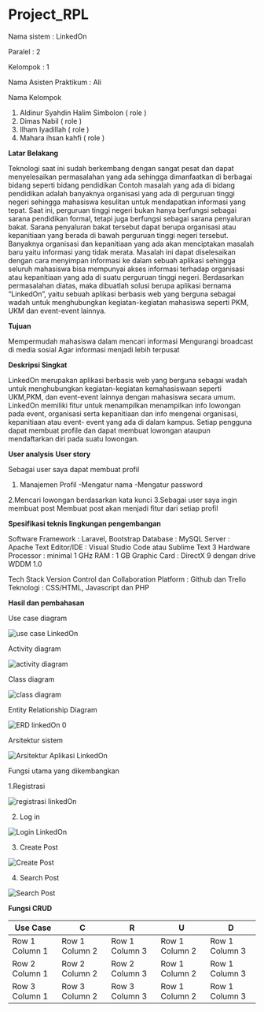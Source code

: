 # Project_RPL


Nama sistem : LinkedOn 

Paralel : 2 

Kelompok : 1 

Nama Asisten Praktikum : Ali


Nama Kelompok
1. Aldinur Syahdin Halim Simbolon ( role )
2. Dimas Nabil ( role )
3. Ilham Iyadillah ( role )
4. Mahara ihsan kahfi ( role )

**Latar Belakang**
	
Teknologi saat ini sudah berkembang dengan sangat pesat dan dapat menyelesaikan permasalahan yang ada sehingga dimanfaatkan di berbagai bidang seperti bidang pendidikan Contoh 
masalah yang ada di bidang pendidikan adalah banyaknya organisasi yang ada di perguruan tinggi negeri sehingga mahasiswa kesulitan untuk mendapatkan informasi yang tepat. Saat 
ini, perguruan tinggi negeri bukan hanya berfungsi sebagai sarana pendidikan formal, tetapi juga berfungsi sebagai sarana penyaluran bakat. Sarana penyaluran bakat tersebut 
dapat berupa organisasi atau kepanitiaan yang berada di bawah perguruan tinggi negeri tersebut. Banyaknya organisasi dan kepanitiaan yang ada akan menciptakan masalah baru yaitu 
informasi yang tidak merata. Masalah ini dapat diselesaikan dengan cara menyimpan informasi ke dalam sebuah aplikasi sehingga seluruh mahasiswa bisa mempunyai akses informasi 
terhadap organisasi atau kepanitiaan yang ada di suatu perguruan tinggi negeri. Berdasarkan permasalahan diatas, maka dibuatlah solusi berupa aplikasi bernama “LinkedOn”, yaitu 
sebuah aplikasi berbasis web yang berguna sebagai wadah untuk menghubungkan kegiatan-kegiatan mahasiswa seperti PKM, UKM dan event-event lainnya.

**Tujuan**

Mempermudah mahasiswa dalam mencari informasi
Mengurangi broadcast di media sosial
Agar informasi menjadi lebih terpusat

**Deskripsi Singkat**
	
LinkedOn merupakan aplikasi berbasis web yang berguna sebagai wadah untuk menghubungkan kegiatan-kegiatan kemahasiswaan seperti UKM,PKM, dan event-event lainnya dengan mahasiswa 
secara umum. LinkedOn memiliki fitur untuk menampilkan menampilkan info lowongan pada event, organisasi serta kepanitiaan dan info mengenai organisasi, kepanitiaan atau event-
event yang ada di dalam kampus.  Setiap pengguna dapat membuat profile dan dapat membuat lowongan ataupun mendaftarkan diri pada suatu lowongan. 
	
**User analysis**
**User story**

Sebagai user saya dapat membuat profil
1. Manajemen Profil
-Mengatur nama
-Mengatur password

2.Mencari lowongan berdasarkan kata kunci
3.Sebagai user saya ingin membuat post
Membuat post akan menjadi fitur dari setiap profil

**Spesifikasi teknis lingkungan pengembangan**

Software
Framework : Laravel, Bootstrap
Database : MySQL
Server : Apache
Text Editor/IDE : Visual Studio Code atau Sublime Text 3
Hardware
Processor : minimal 1 GHz
RAM : 1 GB
Graphic Card : DirectX 9 dengan drive WDDM 1.0

Tech Stack
Version Control dan Collaboration Platform : Github dan Trello
Teknologi : CSS/HTML, Javascript dan PHP

**Hasil dan pembahasan**

Use case diagram

![use case LinkedOn](https://user-images.githubusercontent.com/72461590/121895926-f5338380-cd4a-11eb-9664-b361cae509b7.png)

Activity diagram 

![activity diagram](https://user-images.githubusercontent.com/72461590/121897351-78a1a480-cd4c-11eb-83ad-0b649d3828d0.jpg)

Class diagram 

![class diagram](https://user-images.githubusercontent.com/72461590/121897476-9f5fdb00-cd4c-11eb-839f-e0533aff982b.png)

Entity Relationship Diagram 

![ERD linkedOn 0](https://user-images.githubusercontent.com/72461590/121897569-b56d9b80-cd4c-11eb-8e7e-8059f14e1f98.png)

Arsitektur sistem

![Arsitektur Aplikasi LinkedOn](https://user-images.githubusercontent.com/72461590/121897665-cfa77980-cd4c-11eb-921b-49e414debd3e.png)

Fungsi utama yang dikembangkan

1.Registrasi

![registrasi linkedOn](https://user-images.githubusercontent.com/72461590/121897784-ec43b180-cd4c-11eb-99dc-a45bb8c03acb.png)

2. Log in

![Login LinkedOn](https://user-images.githubusercontent.com/72461590/121897885-01b8db80-cd4d-11eb-9a71-9cc64e9840dc.png)

3. Create Post

![Create Post](https://user-images.githubusercontent.com/72461590/121897979-1bf2b980-cd4d-11eb-8199-3dcb3c4ec849.png)

4. Search Post

![Search Post](https://user-images.githubusercontent.com/72461590/121898083-362c9780-cd4d-11eb-82c8-dcec1b472fd8.png)

**Fungsi CRUD**

| Use Case | C | R | U | D|
| --------------- | --------------- | --------------- | --------------- | --------------- |
| Row 1 Column 1 | Row 1 Column 2 | Row 1 Column 3 |Row 1 Column 2 | Row 1 Column 3 |
| Row 2 Column 1 | Row 2 Column 2 | Row 2 Column 3 |Row 1 Column 2 | Row 1 Column 3 |
| Row 3 Column 1 | Row 3 Column 2 | Row 3 Column 3 |Row 1 Column 2 | Row 1 Column 3 |

